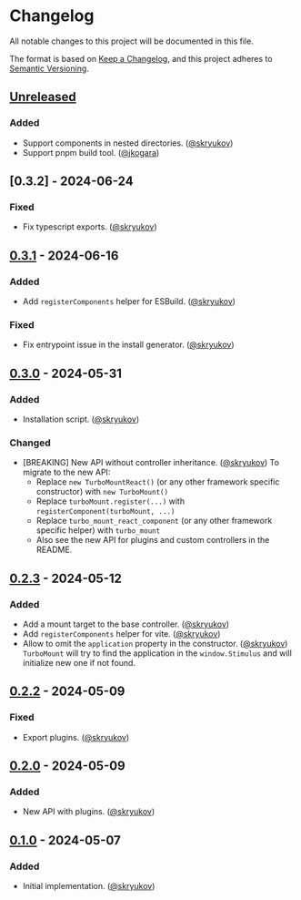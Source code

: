 # Changelog

All notable changes to this project will be documented in this file.

The format is based on [Keep a Changelog],
and this project adheres to [Semantic Versioning].

## [Unreleased]

### Added

- Support components in nested directories. ([@skryukov])
- Support pnpm build tool. ([@jkogara])

## [0.3.2] - 2024-06-24

### Fixed

- Fix typescript exports. ([@skryukov])

## [0.3.1] - 2024-06-16

### Added

- Add `registerComponents` helper for ESBuild. ([@skryukov])

### Fixed

- Fix entrypoint issue in the install generator. ([@skryukov])

## [0.3.0] - 2024-05-31

### Added

- Installation script. ([@skryukov])

### Changed

- [BREAKING] New API without controller inheritance. ([@skryukov])
  To migrate to the new API:
  - Replace `new TurboMountReact()` (or any other framework specific constructor) with `new TurboMount()`
  - Replace `turboMount.register(...)` with `registerComponent(turboMount, ...)`
  - Replace `turbo_mount_react_component` (or any other framework specific helper) with `turbo_mount`
  - Also see the new API for plugins and custom controllers in the README.

## [0.2.3] - 2024-05-12

### Added

- Add a mount target to the base controller. ([@skryukov])
- Add `registerComponents` helper for vite. ([@skryukov])
- Allow to omit the `application` property in the constructor. ([@skryukov])
  `TurboMount` will try to find the application in the `window.Stimulus` and will initialize new one if not found.

## [0.2.2] - 2024-05-09

### Fixed

- Export plugins. ([@skryukov])

## [0.2.0] - 2024-05-09

### Added

- New API with plugins. ([@skryukov])

## [0.1.0] - 2024-05-07

### Added

- Initial implementation. ([@skryukov])

[@jkogara]: https://github.com/jkogara
[@skryukov]: https://github.com/skryukov

[Unreleased]: https://github.com/skryukov/turbo-mount/compare/v0.3.2...HEAD
[0.3.1]: https://github.com/skryukov/turbo-mount/compare/v0.3.1...v0.3.2
[0.3.1]: https://github.com/skryukov/turbo-mount/compare/v0.3.0...v0.3.1
[0.3.0]: https://github.com/skryukov/turbo-mount/compare/v0.2.3...v0.3.0
[0.2.3]: https://github.com/skryukov/turbo-mount/compare/v0.2.2...v0.2.3
[0.2.2]: https://github.com/skryukov/turbo-mount/compare/v0.2.0...v0.2.2
[0.2.0]: https://github.com/skryukov/turbo-mount/compare/v0.1.0...v0.2.0
[0.1.0]: https://github.com/skryukov/turbo-mount/commits/v0.1.0

[Keep a Changelog]: https://keepachangelog.com/en/1.0.0/
[Semantic Versioning]: https://semver.org/spec/v2.0.0.html
